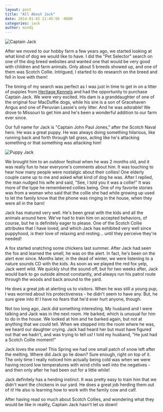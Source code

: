 ```yaml
---
layout: post
title: "All About Jack"
date: 2014-01-02 21:45:50 -0600
categories: jack 
author: mindy
---
```


![Captain Jack](/images/jack-circle.png "Captain Jack")

After we moved to our hobby farm a few years ago, we started looking at what kind of dog we would like to have. I did the "Pet Selector" search on one of the dog breed websites and wanted one that would be very good with children and farm animals. Only about 5 breeds showed up, and one of them was Scotch Collie. Intrigued, I started to do research on the breed and fell in love with them!

<!-- more -->

The timing of my search was perfect as I was just in time to get in on a litter of puppies from
[Heritage Kennels](http://heritage.scotchcollie.org/) and had the opportunity to purchase Captain Jack. We were very excited. His dam is a granddaughter of one of the original four MacDuffie dogs, while his sire is a son of Gracehaven Angus and one of Peruvian Lassie's only litter. And he was adorable! We drove to Missouri to get him and he's been a wonderful addition to our farm ever since. 

Our full name for Jack is "Captain John Paul Jones," after the Scotch Naval hero. He was a great puppy. 
He was always doing something hilarious, like running back and forth through tall grass, acting like he's attacking something or that something was attacking him! 

![Puppy Jack](/images/puppy-jack-1.jpg "Jack as a puppy")

We brought him to an outdoor festival when he was 2 months old, and it was really fun to hear everyone's comments about him. It was touching to hear how many people were nostalgic about their collies! One elderly couple came up to me and asked what kind of dog he was. After I replied, the man nudged his wife and said, "See, I told you it was a collie!" It was more of the type he remembered collies being. One of my favorite stories was from a woman who said that the collie she had while growing up used to let the family know that the phone was ringing in the house, when they were all in the barn!

Jack has matured very well. He's been great with the kids and all the animals around here. We've had to train him on accepted behaviors, of course, but he is definitely eager to please. One of the Scotch Collie attributes that I have loved, and which Jack has exhibited very well since puppyhood, is their love of relaxing and resting... until they perceive they're needed!

A fox started snatching some chickens last summer. After Jack had seen the fox and learned the smell, he was on the alert. In fact, he's been on the alert ever since. Months later, in the dead of winter, we were listening to a nature sounds CD with the kids. As soon as we played the red fox yelp, Jack went wild. We quickly shut the sound off, but for two weeks after, Jack would bark to go outside almost constantly, and always run his patrol route through the woods and back around to the yard.


He does a great job at alerting us to visitors. When he was still a young pup, I was worried about his protectiveness - he didn't seem to have any. But, he sure grew into it! I have no fears that he'd ever hurt anyone, though.

Not too long ago, Jack did something interesting.  My husband and I were talking and Jack was in the next room.  He barked, which is unusual for him to do in the house.  We looked at him and he barked again, but not at anything that we could tell.  When we stepped into the room where he was, we heard our daughter crying.  Jack had heard her but must have figured out that we hadn't, and was trying to tell us!   I told my husband, "He just had a Scotch Collie moment!"

Jack loves the snow! This Spring we had one small patch of snow left after the melting. Where did Jack go lie down?  Sure enough, right on top of it. The only time I really noticed him actually being cold was when we were having record low temperatures with wind chills well into the negatives - and then only after he had been out for a little while!

Jack definitely has a herding instinct. It was pretty easy to train him that we didn't want the chickens in our yard. He does a great job herding them out of it! He also is learning how to work with the family cow and calf.

After having read so much about Scotch Collies, and wondering what they would be like in reality, Captain Jack hasn't let us down!
